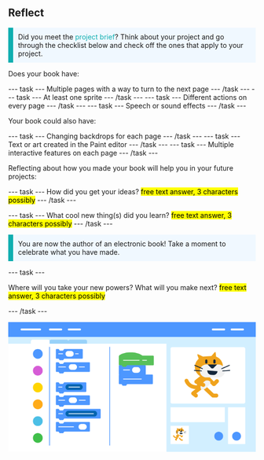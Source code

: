 ## Reflect

<p style="border-left: solid; border-width:10px; border-color: #0faeb0; background-color: aliceblue; padding: 10px;">
Did you meet the <span style="color: #0faeb0">project brief</span>? Think about your project and go through the checklist below and check off the ones that apply to your project.
</p>

Does your book have:

--- task ---
Multiple pages with a way to turn to the next page
--- /task ---
--- task ---
At least one sprite
--- /task ---
--- task ---
Different actions on every page
--- /task ---
--- task ---
Speech or sound effects
--- /task ---

Your book could also have:

--- task ---
Changing backdrops for each page 
--- /task ---
--- task ---
Text or art created in the Paint editor
--- /task ---
--- task ---
Multiple interactive features on each page
--- /task ---

Reflecting about how you made your book will help you in your future projects:

--- task ---
How did you get your ideas? <mark>free text answer, 3 characters possibly</mark>
--- /task ---

--- task ---
What cool new thing(s) did you learn? <mark>free text answer, 3 characters possibly</mark>
--- /task ---

<p style="border-left: solid; border-width:10px; border-color: #0faeb0; background-color: aliceblue; padding: 10px;">
You are now the author of an electronic book!
Take a moment to celebrate what you have made.
</p>

--- task ---

Where will you take your new powers? What will you make next? <mark>free text answer, 3 characters possibly</mark>

--- /task ---

![Stylised scratch workspace.](images/scratch_banner.png)

